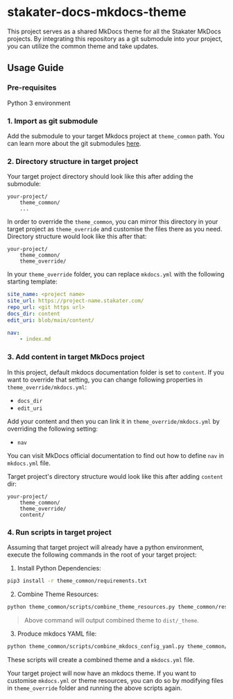 # stakater-docs-mkdocs-theme

This project serves as a shared MkDocs theme for all the Stakater MkDocs projects. By integrating this repository as a git submodule into your project, you can utilize the common theme and take updates.

## Usage Guide

### Pre-requisites
Python 3 environment

### 1. Import as git submodule

Add the submodule to your target Mkdocs project at `theme_common` path. You can learn more about the git submodules [here](https://git-scm.com/book/en/v2/Git-Tools-Submodules).

### 2. Directory structure in target project

Your target project directory should look like this after adding the submodule:

```
your-project/
    theme_common/
    ...
```

In order to override the `theme_common`, you can mirror this directory in your target project as `theme_override` and customise the files there as you need. Directory structure would look like this after that:

```
your-project/
    theme_common/
    theme_override/
```

In your `theme_override` folder, you can replace `mkdocs.yml` with the following starting template:

```yaml
site_name: <project name>
site_url: https://project-name.stakater.com/
repo_url: <git https url>
docs_dir: content
edit_uri: blob/main/content/

nav:
    - index.md

```

### 3. Add content in target MkDocs project
In this project, default mkdocs documentation folder is set to `content`. If you want to override that setting, you can change following properties in `theme_override/mkdocs.yml`:
- `docs_dir` 
- `edit_uri`

Add your content and then you can link it in `theme_override/mkdocs.yml` by overriding the following setting:
- `nav`

You can visit MkDocs official documentation to find out how to define `nav` in `mkdocs.yml` file.

Target project's directory structure would look like this after adding `content` dir:

```
your-project/
    theme_common/
    theme_override/
    content/
```

### 4. Run scripts in target project

Assuming that target project will already have a python environment,
execute the following commands in the root of your target project:

1. Install Python Dependencies:

```bash
pip3 install -r theme_common/requirements.txt
```

2. Combine Theme Resources:

```bash
python theme_common/scripts/combine_theme_resources.py theme_common/resources theme_override/resources dist/_theme
```
> Above command will output combined theme to `dist/_theme`.

3. Produce mkdocs YAML file:

```bash
python theme_common/scripts/combine_mkdocs_config_yaml.py theme_common/mkdocs.yml theme_override/mkdocs.yml mkdocs.yml
```


These scripts will create a combined theme and a `mkdocs.yml` file.

Your target project will now have an mkdocs theme. If you want to customise `mkdocs.yml` or theme resources, you can do so by modifying files in `theme_override` folder and running the above scripts again.
